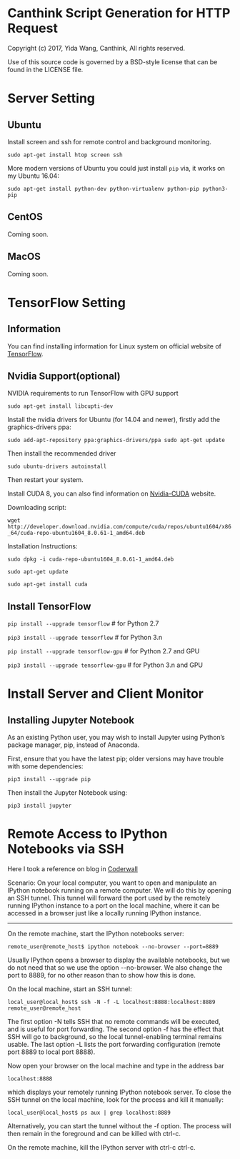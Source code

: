 # Canthink Script Generation for HTTP Request

Copyright (c) 2017, Yida Wang, Canthink,
All rights reserved.

Use of this source code is governed by a BSD-style license that can be found in the LICENSE file.

# Server Setting

## Ubuntu
Install screen and ssh for remote control and background monitoring.

`sudo apt-get install htop screen ssh`

More modern versions of Ubuntu you could just install `pip` via, it works on my Ubuntu 16.04:

`sudo apt-get install python-dev python-virtualenv python-pip python3-pip`

## CentOS
Coming soon.

## MacOS
Coming soon.

# TensorFlow Setting

## Information
You can find installing information for Linux system on official website of [TensorFlow](https://www.tensorflow.org/install/install_linux).

## Nvidia Support(optional)
NVIDIA requirements to run TensorFlow with GPU support

`sudo apt-get install libcupti-dev`

Install the nvidia drivers for Ubuntu (for 14.04 and newer), firstly add the graphics-drivers ppa:

`sudo add-apt-repository ppa:graphics-drivers/ppa
sudo apt-get update`

Then install the recommended driver

`sudo ubuntu-drivers autoinstall`

Then restart your system.

Install CUDA 8, you can also find information on [Nvidia-CUDA](https://developer.nvidia.com/cuda-downloads) website.

Downloading script:

`wget http://developer.download.nvidia.com/compute/cuda/repos/ubuntu1604/x86_64/cuda-repo-ubuntu1604_8.0.61-1_amd64.deb`

Installation Instructions:

`sudo dpkg -i cuda-repo-ubuntu1604_8.0.61-1_amd64.deb`

`sudo apt-get update`

`sudo apt-get install cuda`

## Install TensorFlow

`pip install --upgrade tensorflow`      # for Python 2.7

`pip3 install --upgrade tensorflow`     # for Python 3.n

`pip install --upgrade tensorflow-gpu`  # for Python 2.7 and GPU

`pip3 install --upgrade tensorflow-gpu` # for Python 3.n and GPU

# Install Server and Client Monitor

## Installing Jupyter Notebook
As an existing Python user, you may wish to install Jupyter using Python’s package manager, pip, instead of Anaconda.

First, ensure that you have the latest pip; older versions may have trouble with some dependencies:

`pip3 install --upgrade pip`

Then install the Jupyter Notebook using:

`pip3 install jupyter`

# Remote Access to IPython Notebooks via SSH
Here I took a reference on blog in [Coderwall](https://coderwall.com/p/ohk6cg/remote-access-to-ipython-notebooks-via-ssh)

Scenario: On your local computer, you want to open and manipulate an IPython notebook running on a remote computer. We will do this by opening an SSH tunnel. This tunnel will forward the port used by the remotely running IPython instance to a port on the local machine, where it can be accessed in a browser just like a locally running IPython instance.

***
On the remote machine, start the IPython notebooks server:

`remote_user@remote_host$ ipython notebook --no-browser --port=8889`

Usually IPython opens a browser to display the available notebooks, but we do not need that so we use the option --no-browser. We also change the port to 8889, for no other reason than to show how this is done.

On the local machine, start an SSH tunnel:

`local_user@local_host$ ssh -N -f -L localhost:8888:localhost:8889 remote_user@remote_host`

The first option -N tells SSH that no remote commands will be executed, and is useful for port forwarding. The second option -f has the effect that SSH will go to background, so the local tunnel-enabling terminal remains usable. The last option -L lists the port forwarding configuration (remote port 8889 to local port 8888).

Now open your browser on the local machine and type in the address bar

`localhost:8888`

which displays your remotely running IPython notebook server.
To close the SSH tunnel on the local machine, look for the process and kill it manually:

`local_user@local_host$ ps aux | grep localhost:8889`

Alternatively, you can start the tunnel without the -f option. The process will then remain in the foreground and can be killed with ctrl-c.

On the remote machine, kill the IPython server with ctrl-c ctrl-c.

